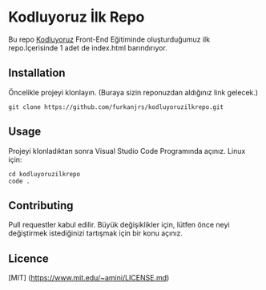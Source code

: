 # Kodluyoruz İlk Repo

Bu repo [Kodluyoruz](https://www.kodluyoruz.org) Front-End Eğitiminde oluşturduğumuz ilk repo.İçerisinde 1 adet de index.html barındırıyor.

## Installation

Öncelikle projeyi klonlayın. (Buraya sizin reponuzdan aldığınız link gelecek.)
```
git clone https://github.com/furkanjrs/kodluyoruzilkrepo.git
```
## Usage

Projeyi klonladıktan sonra Visual Studio Code Programında açınız.
Linux için:
```
cd kodluyoruzilkrepo
code .
```
## Contributing

Pull requestler kabul edilir. Büyük değişiklikler için, lütfen önce neyi değiştirmek istediğinizi
tartışmak için bir konu açınız.

## Licence

[MIT] (https://www.mit.edu/~amini/LICENSE.md)


